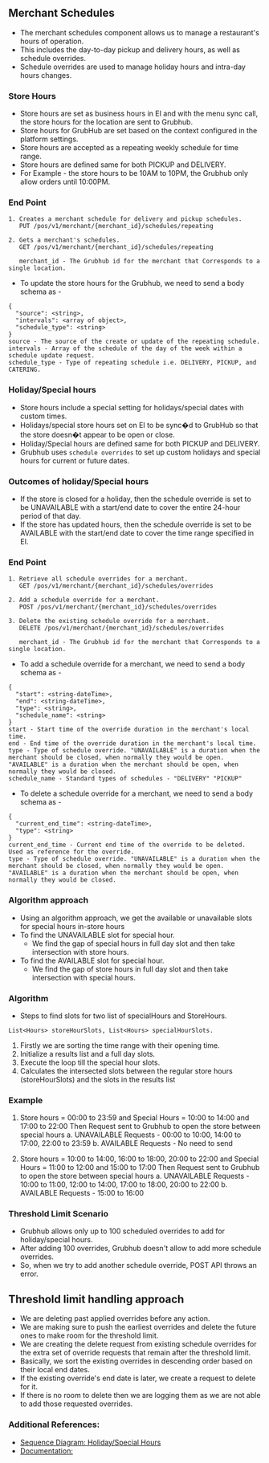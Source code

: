 ## Merchant Schedules
- The merchant schedules component allows us to manage a restaurant's hours of operation. 
- This includes the day-to-day pickup and delivery hours, as well as schedule overrides. 
- Schedule overrides are used to manage holiday hours and intra-day hours changes.
### Store Hours
- Store hours are set as business hours in EI and with the menu sync call, the store hours for the location are sent to Grubhub.
- Store hours for GrubHub are  set based on the context configured in the platform settings.
- Store hours are accepted as a repeating weekly schedule for time range.
- Store hours are defined same for both PICKUP and DELIVERY.
- For Example - the store hours to be 10AM to 10PM, the Grubhub only allow orders until 10:00PM.

### End Point
```
1. Creates a merchant schedule for delivery and pickup schedules.
   PUT /pos/v1/merchant/{merchant_id}/schedules/repeating

2. Gets a merchant's schedules.
   GET /pos/v1/merchant/{merchant_id}/schedules/repeating

   merchant_id - The Grubhub id for the merchant that Corresponds to a single location.
```
- To update the store hours for the Grubhub, we need to send a body schema as - 
```
{
  "source": <string>,
  "intervals": <array of object>,
  "schedule_type": <string>
}
source - The source of the create or update of the repeating schedule.
intervals - Array of the schedule of the day of the week within a schedule update request.
schedule_type - Type of repeating schedule i.e. DELIVERY, PICKUP, and CATERING.
```
### Holiday/Special hours
- Store hours include a special setting for holidays/special dates with custom times.
- Holidays/special store hours set on EI to be sync�d to GrubHub so that the store doesn�t appear to be open or close.
- Holiday/Special hours are defined same for both PICKUP and DELIVERY.
- Grubhub uses `schedule overrides` to set up custom holidays and special hours for current or future dates.

### Outcomes of holiday/Special hours
- If the store is closed for a holiday, then the schedule override is set to be UNAVAILABLE with a start/end date to cover the entire 24-hour period of that day.
- If the store has updated hours, then the schedule override is set to be AVAILABLE with the start/end date to cover the time range specified in EI.

### End Point
```
1. Retrieve all schedule overrides for a merchant.
   GET /pos/v1/merchant/{merchant_id}/schedules/overrides

2. Add a schedule override for a merchant.
   POST /pos/v1/merchant/{merchant_id}/schedules/overrides

3. Delete the existing schedule override for a merchant.
   DELETE /pos/v1/merchant/{merchant_id}/schedules/overrides

   merchant_id - The Grubhub id for the merchant that Corresponds to a single location.
```
- To add a schedule override for a merchant, we need to send a body schema as - 
```
{
  "start": <string-dateTime>,
  "end": <string-dateTime>,
  "type": <string>,
  "schedule_name": <string>
}
start - Start time of the override duration in the merchant's local time.
end - End time of the override duration in the merchant's local time.
type - Type of schedule override. "UNAVAILABLE" is a duration when the merchant should be closed, when normally they would be open. "AVAILABLE" is a duration when the merchant should be open, when normally they would be closed.
schedule_name - Standard types of schedules - "DELIVERY" "PICKUP"
```
- To delete a schedule override for a merchant, we need to send a body schema as - 
```
{
  "current_end_time": <string-dateTime>,
  "type": <string>
}
current_end_time - Current end time of the override to be deleted. Used as reference for the override.
type - Type of schedule override. "UNAVAILABLE" is a duration when the merchant should be closed, when normally they would be open. "AVAILABLE" is a duration when the merchant should be open, when normally they would be closed.
```
### Algorithm approach
- Using an algorithm approach, we get the available or unavailable slots for special hours in-store hours
- To find the UNAVAILABLE slot for special hour.
  - We find the gap of special hours in full day slot and then take intersection with store hours.
- To find the AVAILABLE slot for special hour.
  - We find the gap of store hours in full day slot and then take intersection with special hours.
### Algorithm
- Steps to find slots for two list of specialHours and StoreHours.
```
List<Hours> storeHourSlots, List<Hours> specialHourSlots.
```
1. Firstly we are sorting the time range with their opening time.
2. Initialize a results list and a full day slots.
3. Execute the loop till the special hour slots.
4. Calculates the intersected slots between the regular store hours (storeHourSlots) and the slots in the results list

### Example
1. Store hours = 00:00 to 23:59 and Special Hours = 10:00 to 14:00 and 17:00 to 22:00
   Then Request sent to Grubhub to open the store between special hours
     a. UNAVAILABLE Requests - 00:00 to 10:00, 14:00 to 17:00, 22:00 to 23:59
     b. AVAILABLE Requests - No need to send
   
2. Store hours = 10:00 to 14:00, 16:00 to 18:00, 20:00 to 22:00 and Special Hours = 11:00 to 12:00 and 15:00 to 17:00
   Then Request sent to Grubhub to open the store between special hours
     a. UNAVAILABLE Requests - 10:00 to 11:00, 12:00 to 14:00, 17:00 to 18:00, 20:00 to 22:00
     b. AVAILABLE Requests - 15:00 to 16:00

### Threshold Limit Scenario
- Grubhub allows only up to 100 scheduled overrides to add for holiday/special hours.
- After adding 100 overrides, Grubhub doesn't allow to add more schedule overrides.
- So, when we try to add another schedule override, POST API throws an error.

## Threshold limit handling approach
- We are deleting past applied overrides before any action.
- We are making sure to push the earliest overrides and delete the future ones to make room for the threshold limit.
- We are creating the delete request from existing schedule overrides for the extra set of override requests that remain after the threshold limit.
- Basically, we sort the existing overrides in descending order based on their local end dates. 
- If the existing override's end date is later, we create a request to delete for it.
- If there is no room to delete then we are logging them as we are not able to add those requested overrides.
                            
### Additional References:
 - [Sequence Diagram: Holiday/Special Hours](https://viewer.diagrams.net/?tags=%7B%7D&highlight=0000ff&edit=_blank&layers=1&nav=1#G1F8EeNHeHNM5WzmdPV7_NfpTwl05n1wUL)
 - [Documentation:](https://developer.grubhub.com/api/merchant-schedules#tag/Endpoints/operation/putRepeatingSchedule)
